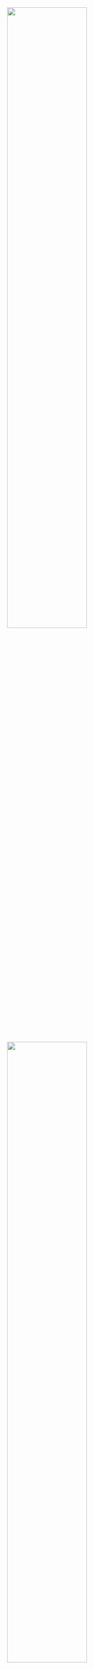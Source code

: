 &nbsp;

<p align="center">
    <img src="towhee_logo.png#gh-light-mode-only" width="60%"/>
    <img src="assets/towhee_logo_dark.png#gh-dark-mode-only" width="60%"/>
</p>


<h3 align="center">
  <p style="text-align: center;"> <span style="font-weight: bold; font: Arial, sans-serif;">x</span>2vec, Towhee is all you need! </p>
</h3>

<h3 align="center">
  <p style="text-align: center;">
  <a href="README.md" target="_blank">ENGLISH</a> | <a href="README_CN.md">中文文档</a>
  </p>
</h3>

<div class="column" align="middle">
  <a href="https://slack.towhee.io">
    <img src="https://img.shields.io/badge/join-slack-orange?style=flat" alt="join-slack"/>
  </a>
  <a href="https://twitter.com/towheeio">
    <img src="https://img.shields.io/badge/follow-twitter-blue?style=flat" alt="twitter"/>
  </a>
  <a href="https://www.apache.org/licenses/LICENSE-2.0">
    <img src="https://img.shields.io/badge/license-apache2.0-green?style=flat" alt="license"/>
  </a>
  <a href="https://github.com/towhee-io/towhee/actions/workflows/pylint.yml">
    <img src="https://img.shields.io/github/workflow/status/towhee-io/towhee/Workflow%20for%20pylint/main?label=pylint&style=flat" alt="github actions"/>
  </a>
  <a href="https://app.codecov.io/gh/towhee-io/towhee">
    <img src="https://img.shields.io/codecov/c/github/towhee-io/towhee?style=flat" alt="coverage"/>
  </a>
</div>

&nbsp;

[Towhee](https://towhee.io) makes it easy to build neural data processing pipelines for AI applications.
We provide hundreds of models, algorithms, and transformations that can be used as standard pipeline building blocks.
You can use Towhee's Pythonic API to build a prototype of your pipeline and
automatically optimize it for production-ready environments.

:art:&emsp;**Various Modalities:** Towhee supports data processing on a variety of modalities, including images, videos, text, audio, molecular structures, etc.

:mortar_board:&emsp;**SOTA Models:** Towhee provides SOTA models across 5 fields (CV, NLP, Multimodal, Audio, Medical), 15 tasks, and 140+ model architectures. These include BERT, CLIP, ViT, SwinTransformer, MAE, and data2vec, all pretrained and ready to use.

:package:&emsp;**Data Processing:** Towhee also provides traditional methods alongside neural network models to help you build practical data processing pipelines. We have a rich pool of operators available, such as video decoding, audio slicing, frame sampling, feature vector dimension reduction, ensembling, and database operations.

:snake:&emsp;**Pythonic API:** Towhee includes a Pythonic method-chaining API for describing custom data processing pipelines. We also support schemas, which makes processing unstructured data as easy as handling tabular data.

## What's New

**v0.8.0 Aug. 16, 2022**

* Towhee now supports generating an Nvidia Triton Server from a Towhee pipeline, with additional support for GPU image decoding.
* Added one audio fingerprinting model: [**nnfp**](https://github.com/towhee-io/towhee/tree/branch0.8.0/towhee/models/nnfp)
* Added two image embedding models: [**RepMLP**](https://github.com/towhee-io/towhee/tree/branch0.8.0/towhee/models/repmlp), [**WaveViT**](https://github.com/towhee-io/towhee/tree/branch0.8.0/towhee/models/wave_vit)

**v0.7.3 Jul. 27, 2022**
* Added one multimodal (text/image) model:
[*CoCa*](https://github.com/towhee-io/towhee/tree/branch0.7.3/towhee/models/coca).
* Added two video models for grounded situation recognition & repetitive action counting:
[*CoFormer*](https://github.com/towhee-io/towhee/tree/branch0.7.3/towhee/models/coformer),
[*TransRAC*](https://github.com/towhee-io/towhee/tree/branch0.7.3/towhee/models/transrac).
* Added two SoTA models for image tasks (image retrieval, image classification, etc.):
[*CVNet*](https://github.com/towhee-io/towhee/tree/branch0.7.3/towhee/models/cvnet),
[*MaxViT*](https://github.com/towhee-io/towhee/tree/branch0.7.3/towhee/models/max_vit)

**v0.7.1 Jul. 1, 2022**
* Added one image embedding model:
[*MPViT*](https://towhee.io/image-embedding/mpvit).
* Added two video retrieval models:
[*BridgeFormer*](https://towhee.io/video-text-embedding/bridge-former),
[*collaborative-experts*](https://towhee.io/video-text-embedding/collaborative-experts).
* Added FAISS-based ANNSearch operators: *to_faiss*, *faiss_search*.

**v0.7.0 Jun. 24, 2022**

* Added six video understanding/classification models:
[*Video Swin Transformer*](https://towhee.io/action-classification/video-swin-transformer), 
[*TSM*](https://towhee.io/action-classification/tsm), 
[*Uniformer*](https://towhee.io/action-classification/uniformer), 
[*OMNIVORE*](https://towhee.io/action-classification/omnivore), 
[*TimeSformer*](https://towhee.io/action-classification/timesformer), 
[*MoViNets*](https://towhee.io/action-classification/movinet).
* Added four video retrieval models:
[*CLIP4Clip*](https://towhee.io/video-text-embedding/clip4clip), 
[*DRL*](https://towhee.io/video-text-embedding/drl), 
[*Frozen in Time*](https://towhee.io/video-text-embedding/frozen-in-time), 
[*MDMMT*](https://towhee.io/video-text-embedding/mdmmt).

**v0.6.1  May. 13, 2022**

* Added three text-image retrieval models:
[*CLIP*](https://towhee.io/image-text-embedding/clip),
[*BLIP*](https://towhee.io/image-text-embedding/blip),
[*LightningDOT*](https://towhee.io/image-text-embedding/lightningdot).
* Added six video understanding/classification models from PyTorchVideo:
[*I3D*](https://towhee.io/action-classification/pytorchvideo),
[*C2D*](https://towhee.io/action-classification/pytorchvideo),
[*Slow*](https://towhee.io/action-classification/pytorchvideo),
[*SlowFast*](https://towhee.io/action-classification/pytorchvideo),
[*X3D*](https://towhee.io/action-classification/pytorchvideo),
[*MViT*](https://towhee.io/action-classification/pytorchvideo).

## Getting Started

Towhee requires Python 3.6+. You can install Towhee via `pip`:

```bash
pip install towhee towhee.models
```

If you run into any pip-related install problems, please try to upgrade pip with `pip install -U pip`.

Let's try your first Towhee pipeline. Below is an example for how to create a CLIP-based cross modal retrieval pipeline with only 15 lines of code.

```python
import towhee

# create image embeddings and build index
(
    towhee.glob['file_name']('./*.png')
          .image_decode['file_name', 'img']()
          .image_text_embedding.clip['img', 'vec'](model_name='clip_vit_b32', modality='image')
          .tensor_normalize['vec','vec']()
          .to_faiss[('file_name', 'vec')](findex='./index.bin')
)

# search image by text
results = (
    towhee.dc['text'](['puppy Corgi'])
          .image_text_embedding.clip['text', 'vec'](model_name='clip_vit_b32', modality='text')
          .tensor_normalize['vec', 'vec']()
          .faiss_search['vec', 'results'](findex='./index.bin', k=3)
          .select['text', 'results']()
)
```
<img src="assets/towhee_example.png" style="width: 60%; height: 60%">

Learn more examples from the [Towhee Bootcamp](https://codelabs.towhee.io/).

## Core Concepts

Towhee is composed of four main building blocks - `Operators`, `Pipelines`, `DataCollection API` and `Engine`.

- __Operators__: An operator is a single building block of a neural data processing pipeline. Different implementations of operators are categorized by tasks, with each task having a standard interface. An operator can be a deep learning model, a data processing method, or a Python function.

- __Pipelines__: A pipeline is composed of several operators interconnected in the form of a DAG (directed acyclic graph). This DAG can direct complex functionalities, such as embedding feature extraction, data tagging, and cross modal data analysis.

- __DataCollection API__: A Pythonic and method-chaining style API for building custom pipelines. A pipeline defined by the DataCollection API can be run locally on a laptop for fast prototyping and then be converted to a docker image, with end-to-end optimizations, for production-ready environments.

- __Engine__: The engine sits at Towhee's core. Given a pipeline, the engine will drive dataflow among individual operators, schedule tasks, and monitor compute resource usage (CPU/GPU/etc.). We provide a basic engine within Towhee to run pipelines on a single-instance machine, and a Triton-based engine in the form of a docker container.

## Contributing

Writing code is not the only way to contribute! Submitting issues, answering questions, and improving documentation are just some of the many ways you can help our growing community. Check out our [contributing page](https://github.com/towhee-io/towhee/blob/main/CONTRIBUTING.md) for more information.

Special thanks go to the following folks for contributing to Towhee on GitHub, Towhee Hub, or elsewhere:
<br><!-- Do not remove start of hero-bot --><br>
<img src="https://img.shields.io/badge/all--contributors-28-orange"><br>
<a href="https://github.com/Chiiizzzy"><img src="https://avatars.githubusercontent.com/u/72550076?v=4" width="30px" /></a>
<a href="https://github.com/GuoRentong"><img src="https://avatars.githubusercontent.com/u/57477222?v=4" width="30px" /></a>
<a href="https://github.com/Tumao727"><img src="https://avatars.githubusercontent.com/u/20420181?v=4" width="30px" /></a>
<a href="https://github.com/binbinlv"><img src="https://avatars.githubusercontent.com/u/83755740?v=4" width="30px" /></a>
<a href="https://github.com/derekdqc"><img src="https://avatars.githubusercontent.com/u/11754703?v=4" width="30px" /></a>
<a href="https://github.com/filip-halt"><img src="https://avatars.githubusercontent.com/u/81822489?v=4" width="30px" /></a>
<a href="https://github.com/fzliu"><img src="https://avatars.githubusercontent.com/u/6334158?v=4" width="30px" /></a>
<a href="https://github.com/gexy185"><img src="https://avatars.githubusercontent.com/u/103474331?v=4" width="30px" /></a>
<a href="https://github.com/jaelgu"><img src="https://avatars.githubusercontent.com/u/86251631?v=4" width="30px" /></a>
<a href="https://github.com/jeffoverflow"><img src="https://avatars.githubusercontent.com/u/24581746?v=4" width="30px" /></a>
<a href="https://github.com/jennyli-z"><img src="https://avatars.githubusercontent.com/u/93511422?v=4" width="30px" /></a>
<a href="https://github.com/jingkl"><img src="https://avatars.githubusercontent.com/u/34296482?v=4" width="30px" /></a>
<a href="https://github.com/jinlingxu06"><img src="https://avatars.githubusercontent.com/u/106302799?v=4" width="30px" /></a>
<a href="https://github.com/junjiejiangjjj"><img src="https://avatars.githubusercontent.com/u/14136703?v=4" width="30px" /></a>
<a href="https://github.com/krishnakatyal"><img src="https://avatars.githubusercontent.com/u/37455387?v=4" width="30px" /></a>
<a href="https://github.com/omartarek206"><img src="https://avatars.githubusercontent.com/u/40853054?v=4" width="30px" /></a>
<a href="https://github.com/oneseer"><img src="https://avatars.githubusercontent.com/u/28955741?v=4" width="30px" /></a>
<a href="https://github.com/pravee42"><img src="https://avatars.githubusercontent.com/u/65100038?v=4" width="30px" /></a>
<a href="https://github.com/reiase"><img src="https://avatars.githubusercontent.com/u/5417329?v=4" width="30px" /></a>
<a href="https://github.com/shiyu22"><img src="https://avatars.githubusercontent.com/u/53459423?v=4" width="30px" /></a>
<a href="https://github.com/songxianj"><img src="https://avatars.githubusercontent.com/u/107831450?v=4" width="30px" /></a>
<a href="https://github.com/soulteary"><img src="https://avatars.githubusercontent.com/u/1500781?v=4" width="30px" /></a>
<a href="https://github.com/sre-ci-robot"><img src="https://avatars.githubusercontent.com/u/56469371?v=4" width="30px" /></a>
<a href="https://github.com/sutcalag"><img src="https://avatars.githubusercontent.com/u/83750738?v=4" width="30px" /></a>
<a href="https://github.com/wxywb"><img src="https://avatars.githubusercontent.com/u/5432721?v=4" width="30px" /></a>
<a href="https://github.com/zc277584121"><img src="https://avatars.githubusercontent.com/u/17022025?v=4" width="30px" /></a>
<a href="https://github.com/zhousicong"><img src="https://avatars.githubusercontent.com/u/7541863?v=4" width="30px" /></a>
<a href="https://github.com/zhujiming"><img src="https://avatars.githubusercontent.com/u/18031320?v=4" width="30px" /></a>
<br><!-- Do not remove end of hero-bot --><br>

Looking for a database to store and index your embedding vectors? Check out [Milvus](https://github.com/milvus-io/milvus).
